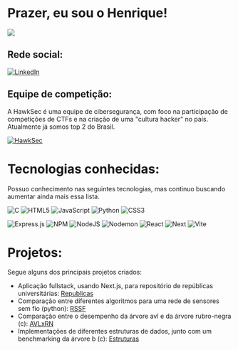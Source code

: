 # Prazer, eu sou o Henrique!
[![](https://visitcount.itsvg.in/api?id=HenriUz&icon=2&color=8)](https://visitcount.itsvg.in)

## Rede social:
[![LinkedIn](https://img.shields.io/badge/LinkedIn-%230077B5.svg?logo=linkedin&logoColor=white)](https://www.linkedin.com/in/henrique-zucato-de-souza-4699a5288) 

## Equipe de competição:
A HawkSec é uma equipe de cibersegurança, com foco na participação de competições de CTFs e na criação de uma "cultura hacker" no país. Atualmente já somos top 2 do Brasil.

[![HawkSec](https://github.com/user-attachments/assets/b21a9f03-fabd-4eff-8230-44cd8e99f85f)](https://github.com/HawkSecUnifei)

# Tecnologias conhecidas:
Possuo conhecimento nas seguintes tecnologias, mas continuo buscando aumentar ainda mais essa lista. 

![C](https://img.shields.io/badge/c-%2300599C.svg?style=for-the-badge&logo=c&logoColor=white) ![HTML5](https://img.shields.io/badge/html5-%23E34F26.svg?style=for-the-badge&logo=html5&logoColor=white) ![JavaScript](https://img.shields.io/badge/javascript-%23323330.svg?style=for-the-badge&logo=javascript&logoColor=%23F7DF1E) ![Python](https://img.shields.io/badge/python-3670A0?style=for-the-badge&logo=python&logoColor=ffdd54) ![CSS3](https://img.shields.io/badge/css3-%231572B6.svg?style=for-the-badge&logo=css3&logoColor=white) 

![Express.js](https://img.shields.io/badge/express.js-%23404d59.svg?style=for-the-badge&logo=express&logoColor=%2361DAFB) ![NPM](https://img.shields.io/badge/NPM-%23CB3837.svg?style=for-the-badge&logo=npm&logoColor=white) ![NodeJS](https://img.shields.io/badge/node.js-6DA55F?style=for-the-badge&logo=node.js&logoColor=white) ![Nodemon](https://img.shields.io/badge/NODEMON-%23323330.svg?style=for-the-badge&logo=nodemon&logoColor=%BBDEAD) ![React](https://img.shields.io/badge/react-%2320232a.svg?style=for-the-badge&logo=react&logoColor=%2361DAFB) ![Next](https://img.shields.io/badge/next.js-000000?style=for-the-badge&logo=nextdotjs&logoColor=white) ![Vite](https://img.shields.io/badge/vite-%23646CFF.svg?style=for-the-badge&logo=vite&logoColor=white)

# Projetos:
Segue alguns dos principais projetos criados:
- Aplicação fullstack, usando Next.js, para repositório de repúblicas universitárias: [Republicas](https://github.com/Jooaomarcelo/projeto-final-web)
- Comparação entre diferentes algoritmos para uma rede de sensores sem fio (python): [RSSF](https://github.com/HenriUz/Algoritmos-para-RSSF)
- Comparação entre o desempenho da árvore avl e da árvore rubro-negra (c): [AVLxRN](https://github.com/HenriUz/Comparacao-entre-Arvore-AVL-e-Rubro-Negra)
- Implementações de diferentes estruturas de dados, junto com um benchmarking da árvore b (c): [Estruturas](https://github.com/HenriUz/Estruturas-de-Dados)

<!-- Proudly created with GPRM ( https://gprm.itsvg.in ) -->
